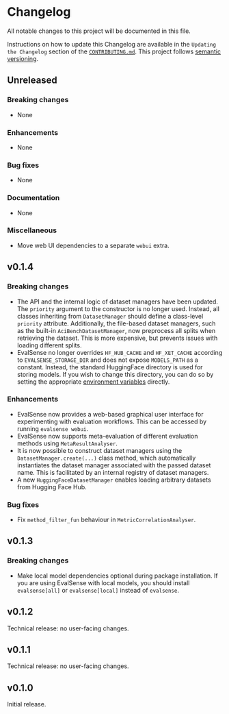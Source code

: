 # Changelog

All notable changes to this project will be documented in this file.

Instructions on how to update this Changelog are available in the `Updating the Changelog` section of the [`CONTRIBUTING.md`](./CONTRIBUTING.md). This project follows [semantic versioning](https://semver.org/spec/v2.0.0.html).

## Unreleased

### Breaking changes
- None

### Enhancements
- None

### Bug fixes
- None

### Documentation
- None

### Miscellaneous
-  Move web UI dependencies to a separate `webui` extra.

## v0.1.4

### Breaking changes
- The API and the internal logic of dataset managers have been updated. The `priority` argument to the constructor is no longer used. Instead, all classes inheriting from `DatasetManager` should define a class-level `priority` attribute. Additionally, the file-based dataset managers, such as the built-in `AciBenchDatasetManager`, now preprocess all splits when retrieving the dataset. This is more expensive, but prevents issues with loading different splits.
- EvalSense no longer overrides `HF_HUB_CACHE` and `HF_XET_CACHE` according to `EVALSENSE_STORAGE_DIR` and does not expose `MODELS_PATH` as a constant. Instead, the standard HuggingFace directory is used for storing models. If you wish to change this directory, you can do so by setting the appropriate [environment variables](https://huggingface.co/docs/huggingface_hub/package_reference/environment_variables) directly.

### Enhancements
- EvalSense now provides a web-based graphical user interface for experimenting with evaluation workflows. This can be accessed by running `evalsense webui`.
- EvalSense now supports meta-evaluation of different evaluation methods using `MetaResultAnalyser`.
- It is now possible to construct dataset managers using the `DatasetManager.create(...)` class method, which automatically instantiates the dataset manager associated with the passed dataset name. This is facilitated by an internal registry of dataset managers.
- A new `HuggingFaceDatasetManager` enables loading arbitrary datasets from Hugging Face Hub.

### Bug fixes
- Fix `method_filter_fun` behaviour in `MetricCorrelationAnalyser`.

## v0.1.3

### Breaking changes

- Make local model dependencies optional during package installation. If you are using EvalSense with local models, you should install `evalsense[all]` or `evalsense[local]` instead of `evalsense`.

## v0.1.2

Technical release: no user-facing changes.

## v0.1.1

Technical release: no user-facing changes.

## v0.1.0

Initial release.
